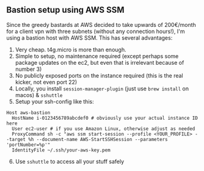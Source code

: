 ## Bastion setup using AWS SSM
Since the greedy bastards at AWS decided to take upwards of 200€/month for a client vpn with three subnets (without any connection hours!),
I'm using a bastion host with AWS SSM. This has several advantages:

1. Very cheap. t4g.micro is more than enough.
2. Simple to setup, no maintenance required (except perhaps some package updates on the ec2, but even that is irrelevant because of number 3)
3. No publicly exposed ports on the instance required (this is the real kicker, not even port 22)
4. Locally, you install `session-manager-plugin` (just use `brew install` on macos) & `sshuttle`
5. Setup your ssh-config like this:
```
Host aws-bastion
  HostName i-0123456789abcdef0 # obviously use your actual instance ID here
  User ec2-user # if you use Amazon Linux, otherwise adjust as needed
  ProxyCommand sh -c "aws ssm start-session --profile <YOUR_PROFILE> --target %h --document-name AWS-StartSSHSession --parameters 'portNumber=%p'"
  IdentityFile ~/.ssh/your-aws-key.pem
```
6. Use `sshuttle` to access all your stuff safely